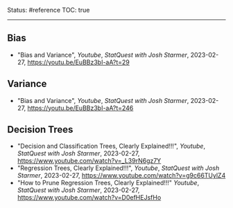 Status: #reference
TOC: true

---

## Bias
- "Bias and Variance", *Youtube*, *StatQuest with Josh Starmer*, 2023-02-27, https://youtu.be/EuBBz3bI-aA?t=29

## Variance
- "Bias and Variance", *Youtube*, *StatQuest with Josh Starmer*, 2023-02-27, https://youtu.be/EuBBz3bI-aA?t=246

## Decision Trees
- "Decision and Classification Trees, Clearly Explained!!!", *Youtube*, *StatQuest with Josh Starmer*, 2023-02-27, https://www.youtube.com/watch?v=_L39rN6gz7Y
- "Regression Trees, Clearly Explained!!!", *Youtube*, *StatQuest with Josh Starmer*, 2023-02-27, https://www.youtube.com/watch?v=g9c66TUylZ4
- "How to Prune Regression Trees, Clearly Explained!!!" *Youtube*, *StatQuest with Josh Starmer*, 2023-02-27, https://www.youtube.com/watch?v=D0efHEJsfHo
